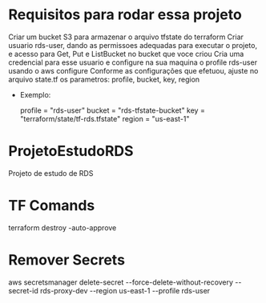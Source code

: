 # Requisitos para rodar essa projeto
Criar um bucket S3 para armazenar o arquivo tfstate do terraform
Criar usuario rds-user, dando as permissoes adequadas para executar o projeto, e acesso para Get, Put e ListBucket no bucket que voce criou
Cria uma credencial para esse usuario e configure na sua maquina o profile rds-user usando o aws configure
Conforme as configurações que efetuou, ajuste no arquivo state.tf os parametros: profile, bucket, key, region
   - Exemplo:

     profile = "rds-user"
     bucket  = "rds-tfstate-bucket"
     key     = "terraform/state/tf-rds.tfstate"
     region  = "us-east-1"

# ProjetoEstudoRDS
Projeto de estudo de RDS

# TF Comands
terraform destroy -auto-approve

# Remover Secrets
aws secretsmanager delete-secret --force-delete-without-recovery --secret-id  rds-proxy-dev --region us-east-1 --profile rds-user